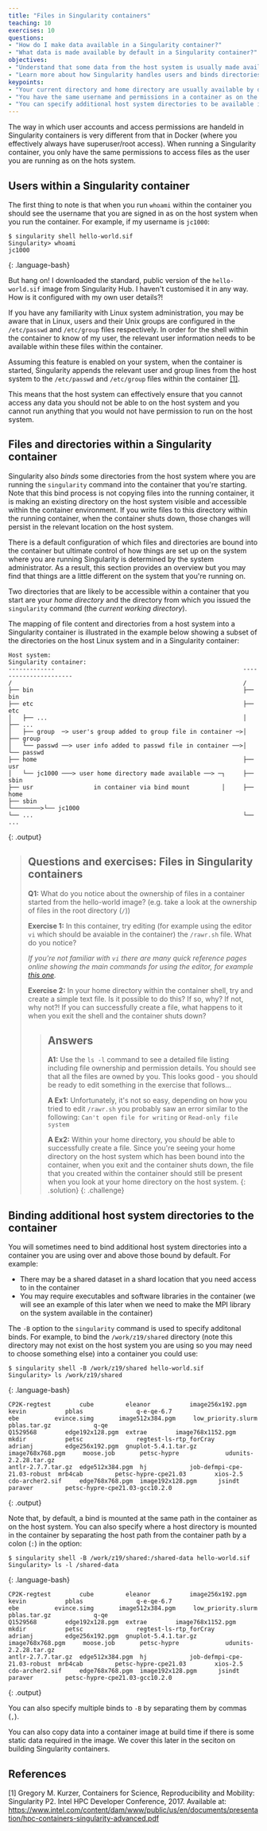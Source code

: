 ```yaml
---
title: "Files in Singularity containers"
teaching: 10
exercises: 10
questions:
- "How do I make data available in a Singularity container?"
- "What data is made available by default in a Singularity container?"
objectives:
- "Understand that some data from the host system is usually made available by default within a container"
- "Learn more about how Singularity handles users and binds directories from the host filesystem."
keypoints:
- "Your current directory and home directory are usually available by default in a container."
- "You have the same username and permissions in a container as on the host system."
- "You can specify additional host system directories to be available in the container."
---
```


The way in which user accounts and access permissions are handeld in Singularity containers is very different from that in Docker (where you effectively always have superuser/root access). When running a Singularity container, you only have the same permissions to access files as the user you are running as on the hots system.

## Users within a Singularity container

The first thing to note is that when you run `whoami` within the container you should see the username that you are signed in as on the host system when you run the container. For example, if my username is `jc1000`:

~~~
$ singularity shell hello-world.sif
Singularity> whoami
jc1000
~~~
{: .language-bash}

But hang on! I downloaded the standard, public version of the `hello-world.sif` image from Singularity Hub. I haven't customised it in any way. How is it configured with my own user details?!

If you have any familiarity with Linux system administration, you may be aware that in Linux, users and their Unix groups are configured in the `/etc/passwd` and `/etc/group` files respectively. In order for the shell within the container to know of my user, the relevant user information needs to be available within these files within the container.

Assuming this feature is enabled on your system, when the container is started, Singularity appends the relevant user and group lines from the host system to the `/etc/passwd` and `/etc/group` files within the container [\[1\]](https://www.intel.com/content/dam/www/public/us/en/documents/presentation/hpc-containers-singularity-advanced.pdf).

This means that the host system can effectively ensure that you cannot access any data you should not be able to on the host system and you cannot run anything that you would not have permission to run on the host system.

## Files and directories within a Singularity container

Singularity also _binds_ some directories from the host system where you are running the `singularity` command into the container that you're starting. Note that this bind process is not copying files into the running container, it is making an existing directory on the host system visible and accessible within the container environment. If you write files to this directory within the running container, when the container shuts down, those changes will persist in the relevant location on the host system.

There is a default configuration of which files and directories are bound into the container but ultimate control of how things are set up on the system where you are running Singularity is determined by the system administrator. As a result, this section provides an overview but you may find that things are a little different on the system that you're running on.

Two directories that are likely to be accessible within a container that you start are your _home directory_ and the directory from which you issued the `singularity` command (the _current working directory_).

The mapping of file content and directories from a host system into a Singularity container is illustrated in the example below showing a subset of the directories on the host Linux system and in a Singularity container:

~~~
Host system:                                                      Singularity container:
-------------                                                     ----------------------
/                                                                 /
├── bin                                                           ├── bin
├── etc                                                           ├── etc
│   ├── ...                                                       │   ├── ...
│   ├── group  ─> user's group added to group file in container ─>│   ├── group
│   └── passwd ──> user info added to passwd file in container ──>│   └── passwd
├── home                                                          ├── usr
│   └── jc1000 ───> user home directory made available ──> ─┐     ├── sbin
├── usr                 in container via bind mount         │     ├── home
├── sbin                                                    └────────>└── jc1000
└── ...                                                           └── ...

~~~
{: .output}

> ## Questions and exercises: Files in Singularity containers
>
> **Q1:** What do you notice about the ownership of files in a container started from the hello-world image? (e.g. take a look at the ownership of files in the root directory (`/`))
> 
> **Exercise 1:** In this container, try editing (for example using the editor `vi` which should be avaiable in the container) the `/rawr.sh` file. What do you notice?
>
> _If you're not familiar with `vi` there are many quick reference pages online showing the main commands for using the editor, for example [this one](http://web.mit.edu/merolish/Public/vi-ref.pdf)._
> 
> **Exercise 2:** In your home directory within the container shell, try and create a simple text file. Is it possible to do this? If so, why? If not, why not?! If you can successfully create a file, what happens to it when you exit the shell and the container shuts down?
>
> > ## Answers
> >
> > **A1:** Use the `ls -l` command to see a detailed file listing including file ownership and permission details. You should see that all the files are owned by you. This looks good - you should be ready to edit something in the exercise that follows...
> >
> > **A Ex1:** Unfortunately, it's not so easy, depending on how you tried to edit `/rawr.sh` you probably saw an error similar to the following: `Can't open file for writing` or `Read-only file system`
> > 
> > **A Ex2:** Within your home directory, you _should_ be able to successfully create a file. Since you're seeing your home directory on the host system which has been bound into the container, when you exit and the container shuts down, the file that you created within the container should still be present when you look at your home directory on the host system.
> {: .solution}
{: .challenge}

## Binding additional host system directories to the container

You will sometimes need to bind additional host system directories into a container you are using over and above those bound by default. For example:

- There may be a shared dataset in a shard location that you need access to in the container
- You may require executables and software libraries in the container (we will see an example of this later when we need to make the MPI library on the system available in the container)

The `-B` option to the `singularity` command is used to specify additonal binds. For example, to bind the `/work/z19/shared` directory (note this directory may not exist on the host system you are using so you may need to choose something else) into a container you could use:

```
$ singularity shell -B /work/z19/shared hello-world.sif
Singularity> ls /work/z19/shared
```
{: .language-bash}
```
CP2K-regtest	    cube	     eleanor		   image256x192.pgm		kevin		    pblas			    q-e-qe-6.7 
ebe		     evince.simg	   image512x384.pgm		low_priority.slurm  pblas.tar.gz		    q-qe
Q1529568	    edge192x128.pgm  extrae		   image768x1152.pgm		mkdir		    petsc			    regtest-ls-rtp_forCray
adrianj		    edge256x192.pgm  gnuplot-5.4.1.tar.gz  image768x768.pgm		moose.job	    petsc-hypre			    udunits-2.2.28.tar.gz
antlr-2.7.7.tar.gz  edge512x384.pgm  hj			   job-defmpi-cpe-21.03-robust	mrb4cab		    petsc-hypre-cpe21.03	    xios-2.5
cdo-archer2.sif     edge768x768.pgm  image192x128.pgm	   jsindt			paraver		    petsc-hypre-cpe21.03-gcc10.2.0
```
{: .output}

Note that, by default, a bind is mounted at the same path in the container as on the host system. You can also specify where a host directory is mounted in the container by separating the host path from the container path by a colon (`:`) in the option:

```
$ singularity shell -B /work/z19/shared:/shared-data hello-world.sif
Singularity> ls -l /shared-data
```
{: .language-bash}
```
CP2K-regtest	    cube	     eleanor		   image256x192.pgm		kevin		    pblas			    q-e-qe-6.7 
ebe		     evince.simg	   image512x384.pgm		low_priority.slurm  pblas.tar.gz		    q-qe
Q1529568	    edge192x128.pgm  extrae		   image768x1152.pgm		mkdir		    petsc			    regtest-ls-rtp_forCray
adrianj		    edge256x192.pgm  gnuplot-5.4.1.tar.gz  image768x768.pgm		moose.job	    petsc-hypre			    udunits-2.2.28.tar.gz
antlr-2.7.7.tar.gz  edge512x384.pgm  hj			   job-defmpi-cpe-21.03-robust	mrb4cab		    petsc-hypre-cpe21.03	    xios-2.5
cdo-archer2.sif     edge768x768.pgm  image192x128.pgm	   jsindt			paraver		    petsc-hypre-cpe21.03-gcc10.2.0
```
{: .output}

You can also specify multiple binds to `-B` by separating them by commas (`,`).

You can also copy data into a container image at build time if there is some static data required in the image. We cover this later in the seciton on building Singularity containers.

## References

\[1\] Gregory M. Kurzer, Containers for Science, Reproducibility and Mobility: Singularity P2. Intel HPC Developer Conference, 2017. Available at: https://www.intel.com/content/dam/www/public/us/en/documents/presentation/hpc-containers-singularity-advanced.pdf
